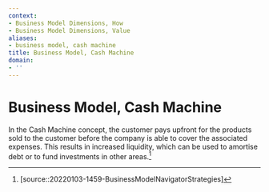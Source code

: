 ```yaml
---
context:
- Business Model Dimensions, How
- Business Model Dimensions, Value
aliases:
- business model, cash machine
title: Business Model, Cash Machine
domain:
- ''
---
```


# Business Model, Cash Machine

In the Cash Machine concept, the customer pays upfront for the products sold to the customer before the company is able to cover the associated expenses. This results in increased liquidity, which can be used to amortise debt or to fund investments in other areas.[^1]

[^1]: [source::20220103-1459-BusinessModelNavigatorStrategies]
